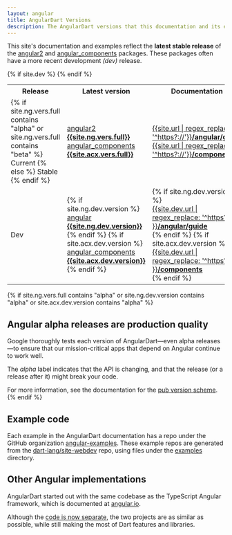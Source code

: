 ```yaml
---
layout: angular
title: AngularDart Versions
description: The AngularDart versions that this documentation and its examples use.
---
```

This site's documentation and examples reflect
the **latest stable release** of the
[angular2](https://pub.dartlang.org/packages/angular2) and
[angular_components](https://pub.dartlang.org/packages/angular_components)
packages. These packages often have a more recent development _(dev)_ release.

<table>
  <tr>
    <th>Release</th>
    <th>Latest version</th>
    <th>Documentation</th>
  </tr>
  <tr>
    <td>
    {% if site.ng.vers.full contains "alpha" or site.ng.vers.full contains "beta" %}
      Current
    {% else %}
      Stable
    {% endif %}
    </td>
    <td>
      <div>
        <a href="https://pub.dartlang.org/packages/angular2/versions/{{site.ng.vers.full}}#pub-pkg-tab-changelog"
          class="no-automatic-external">
          angular2 <b>{{site.ng.vers.full}}</b>
        </a>
      </div>
      <div>
        <a href="https://pub.dartlang.org/packages/angular_components/versions/{{site.acx.vers.full}}#pub-pkg-tab-changelog"
          class="no-automatic-external">
          angular_components <b>{{site.acx.vers.full}}</b>
        </a>
      </div>
    </td>
    <td>
      <a href="/angular/guide">
        {{site.url | regex_replace: '^https?://'}}<b>/angular/guide</b>
      </a>
      <br>
      <a href="/components">
        {{site.url | regex_replace: '^https?://'}}<b>/components</b>
      </a>
    </td>
  </tr>
  {% if site.dev %}
  <tr>
    <td>
      Dev
    </td>
    <td>
      {% if site.ng.dev.version %}
      <div>
        <a href="https://pub.dartlang.org/packages/angular/versions/{{site.ng.dev.version}}#pub-pkg-tab-changelog" class="no-automatic-external">
          angular <b>{{site.ng.dev.version}}</b>
        </a>
      </div>
      {% endif %}
      {% if site.acx.dev.version %}
      <div>
        <a href="https://pub.dartlang.org/packages/angular_components/versions/{{site.acx.dev.version}}#pub-pkg-tab-changelog" class="no-automatic-external">
          angular_components <b>{{site.acx.dev.version}}</b>
        </a>
      </div>
      {% endif %}
    </td>
    <td>
      {% if site.ng.dev.version %}
      <div>
        <a href="{{site.dev.url}}/angular/guide" class="no-automatic-external">
          {{site.dev.url | regex_replace: '^https?://' }}<b>/angular/guide</b>
        </a>
      </div>
      {% endif %}
      {% if site.acx.dev.version %}
      <div>
        <a href="{{site.dev.url}}/components" class="no-automatic-external">
          {{site.dev.url | regex_replace: '^https?://' }}<b>/components</b>
        </a>
      </div>
      {% endif %}
    </td>
  </tr>
  {% endif %}
</table>

{% if site.ng.vers.full contains "alpha" or site.ng.dev.version contains "alpha" or site.acx.dev.version contains "alpha" %}
## Angular alpha releases are production quality

Google thoroughly tests each version of AngularDart—even alpha releases—to
ensure that our mission-critical apps that depend on Angular continue to work well.

The _alpha_ label indicates that the API is changing,
and that the release (or a release after it) might break your code.

For more information, see the documentation for
the [pub version scheme](https://www.dartlang.org/tools/pub/versioning).
{% endif %}

## Example code

Each example in the AngularDart documentation has a repo under the GitHub organization
[angular-examples](https://github.com/angular-examples).
These example repos are generated from the [dart-lang/site-webdev]({{site.repo}}) repo,
using files under the [examples]({{site.repo}}/tree/master/examples) directory.


## Other Angular implementations

AngularDart started out with the same codebase as the TypeScript Angular framework,
which is documented at [angular.io](https://angular.io).

Although the [code is now separate](http://news.dartlang.org/2016/07/angulardart-is-going-all-dart.html),
the two projects are as similar as possible,
while still making the most of Dart features and libraries.
